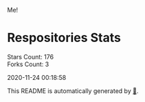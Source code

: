 Me!

# Respositories Stats
Stars Count: 176  
Forks Count: 3

2020-11-24 00:18:58  

This README is automatically generated by [🐰](https://github.com/rnitta/rnitta).
